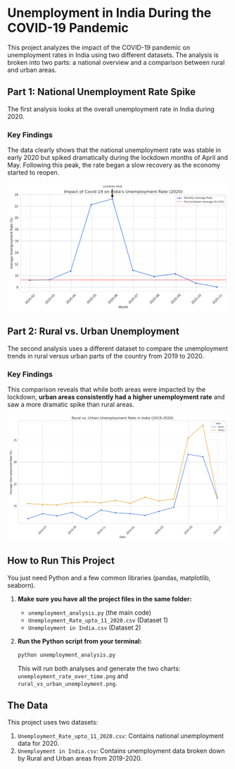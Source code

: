 # Unemployment in India During the COVID-19 Pandemic

This project analyzes the impact of the COVID-19 pandemic on unemployment rates in India using two different datasets. The analysis is broken into two parts: a national overview and a comparison between rural and urban areas.

## Part 1: National Unemployment Rate Spike

The first analysis looks at the overall unemployment rate in India during 2020.

### Key Findings
The data clearly shows that the national unemployment rate was stable in early 2020 but spiked dramatically during the lockdown months of April and May. Following this peak, the rate began a slow recovery as the economy started to reopen.

![National Unemployment Rate](unemployment_rate_over_time.png)

## Part 2: Rural vs. Urban Unemployment

The second analysis uses a different dataset to compare the unemployment trends in rural versus urban parts of the country from 2019 to 2020.

### Key Findings
This comparison reveals that while both areas were impacted by the lockdown, **urban areas consistently had a higher unemployment rate** and saw a more dramatic spike than rural areas.

![Rural vs. Urban Unemployment Rate](rural_vs_urban_unemployment.png)

## How to Run This Project

You just need Python and a few common libraries (pandas, matplotlib, seaborn).

1.  **Make sure you have all the project files in the same folder:**
    * `unemployment_analysis.py` (the main code)
    * `Unemployment_Rate_upto_11_2020.csv` (Dataset 1)
    * `Unemployment in India.csv` (Dataset 2)

2.  **Run the Python script from your terminal:**
    ```bash
    python unemployment_analysis.py
    ```
    This will run both analyses and generate the two charts: `unemployment_rate_over_time.png` and `rural_vs_urban_unemployment.png`.

## The Data

This project uses two datasets:
1.  `Unemployment_Rate_upto_11_2020.csv`: Contains national unemployment data for 2020.
2.  `Unemployment in India.csv`: Contains unemployment data broken down by Rural and Urban areas from 2019-2020.
